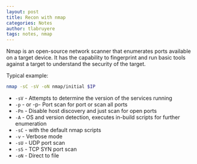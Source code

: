 ```yaml
---
layout: post
title: Recon with nmap
categories: Notes
author: tlabruyere
tags: notes, nmap
---
```


Nmap is an open-source network scanner that enumerates ports available on a target device. It has the capability to fingerprint and run basic tools against a target to understand the security of the target.

Typical example:

```bash
nmap -sC -sV -oN nmap/initial $IP
```

- `-sV`	- Attempts to determine the version of the services running
- `-p`  - <x> or -p-	Port scan for port <x> or scan all ports
- `-Pn` - Disable host discovery and just scan for open ports
- `-A`  - OS and version detection, executes in-build scripts for further enumeration 
- `-sC` - with the default nmap scripts
- `-v`  - Verbose mode
- `-sU` - UDP port scan
- `-sS` - TCP SYN port scan
- `-oN` - Direct to file